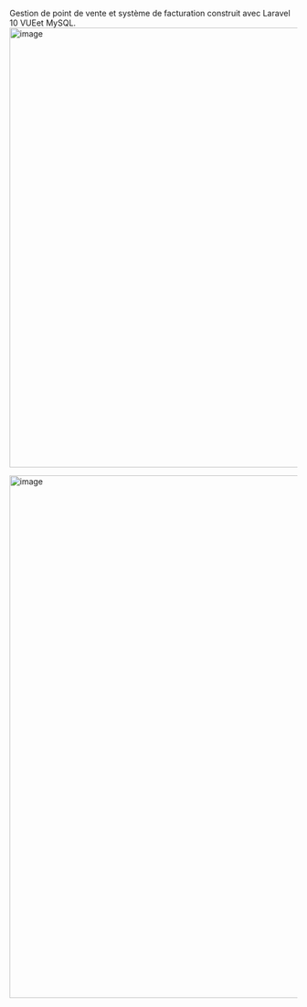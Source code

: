 
Gestion de point de vente et système de facturation construit avec Laravel 10 VUEet MySQL.
<img width="1176" height="770" alt="image" src="https://github.com/user-attachments/assets/49331031-b09d-460a-8a9f-98fcc4c77780" />

<img width="1919" height="915" alt="image" src="https://github.com/user-attachments/assets/0f36a6c3-4bd1-45bc-88ed-a77f6a6729ed" />

